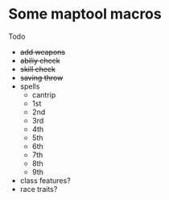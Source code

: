 # Some maptool macros

Todo
- ~~add weapons~~
- ~~abiliy check~~
- ~~skill check~~
- ~~saving throw~~
- spells
  - cantrip
  - 1st
  - 2nd
  - 3rd
  - 4th
  - 5th
  - 6th
  - 7th
  - 8th
  - 9th
- class features?
- race traits?

